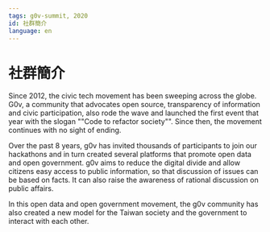 ```yaml
---
tags: g0v-summit, 2020
id: 社群簡介
language: en
---
```

# 社群簡介

Since 2012, the civic tech movement has been sweeping across the globe. G0v, a community that advocates open source, transparency of information and civic participation, also rode the wave and launched the first event that year with the slogan ""Code to refactor society"". Since then, the movement continues with no sight of ending.

Over the past 8 years, g0v has invited thousands of participants to join our hackathons and in turn created several platforms that promote open data and open government. g0v aims to reduce the digital divide and allow citizens easy access to public information, so that discussion of issues can be based on facts. It can also raise the awareness of rational discussion on public affairs.

In this open data and open government movement, the g0v community has also created a new model for the Taiwan society and the government to interact with each other.
